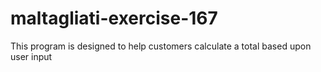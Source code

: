 # maltagliati-exercise-167
This program is designed to help customers calculate a total based upon user input
